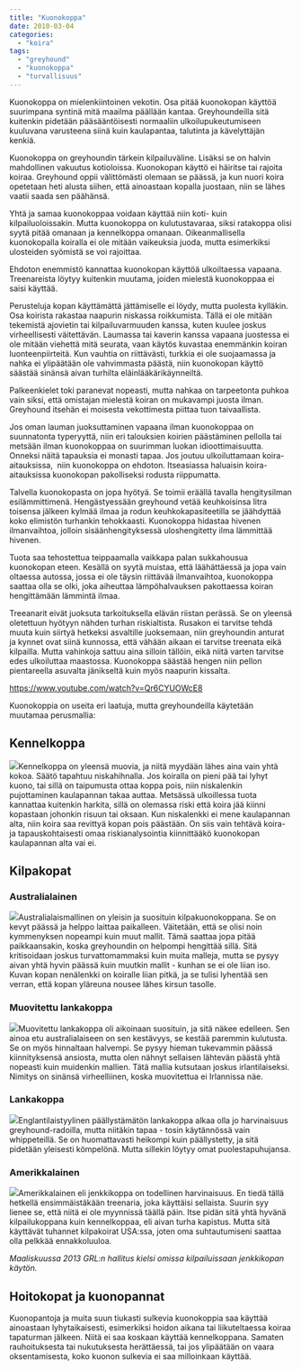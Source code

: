 ```yaml
---
title: "Kuonokoppa"
date: 2010-03-04
categories: 
  - "koira"
tags: 
  - "greyhound"
  - "kuonokoppa"
  - "turvallisuus"
---
```


Kuonokoppa on mielenkiintoinen vekotin. Osa pitää kuonokopan käyttöä suurimpana syntinä mitä maailma päällään kantaa. Greyhoundeilla sitä kuitenkin pidetään pääsääntöisesti normaaliin ulkoilupukeutumiseen kuuluvana varusteena siinä kuin kaulapantaa, talutinta ja kävelyttäjän kenkiä.

<!--more-->

Kuonokoppa on greyhoundin tärkein kilpailuväline. Lisäksi se on halvin mahdollinen vakuutus kotioloissa. Kuonokopan käyttö ei häiritse tai rajoita koiraa. Greyhound oppii välittömästi olemaan se päässä, ja kun nuori koira opetetaan heti alusta siihen, että ainoastaan kopalla juostaan, niin se lähes vaatii saada sen päähänsä.

Yhtä ja samaa kuonokoppaa voidaan käyttää niin koti- kuin kilpailuoloissakin. Mutta kuonokoppa on kulutustavaraa, siksi ratakoppa olisi syytä pitää omanaan ja kennelkoppa omanaan. Oikeanmallisella kuonokopalla koiralla ei ole mitään vaikeuksia juoda, mutta esimerkiksi ulosteiden syömistä se voi rajoittaa.

Ehdoton enemmistö kannattaa kuonokopan käyttöä ulkoiltaessa vapaana. Treenareista löytyy kuitenkin muutama, joiden mielestä kuonokoppaa ei saisi käyttää.

Perusteluja kopan käyttämättä jättämiselle ei löydy, mutta puolesta kylläkin. Osa koirista rakastaa naapurin niskassa roikkumista. Tällä ei ole mitään tekemistä ajovietin tai kilpailuvarmuuden kanssa, kuten kuulee joskus virheellisesti väitettävän. Laumassa tai kaverin kanssa vapaana juostessa ei ole mitään viehettä mitä seurata, vaan käytös kuvastaa enemmänkin koiran luonteenpiirteitä. Kun vauhtia on riittävästi, turkkia ei ole suojaamassa ja nahka ei ylipäätään ole vahvimmasta päästä, niin kuonokopan käyttö säästää sinänsä aivan turhilta eläinlääkärikäynneiltä.

Palkeenkielet toki paranevat nopeasti, mutta nahkaa on tarpeetonta puhkoa vain siksi, että omistajan mielestä koiran on mukavampi juosta ilman. Greyhound itsehän ei moisesta vekottimesta piittaa tuon taivaallista.

Jos oman lauman juoksuttaminen vapaana ilman kuonokoppaa on suunnatonta typeryyttä, niin eri talouksien koirien päästäminen pellolla tai metsään ilman kuonokoppaa on suurimman luokan idioottimaisuutta. Onneksi näitä tapauksia ei monasti tapaa. Jos joutuu ulkoiluttamaan koira-aitauksissa,  niin kuonokoppa on ehdoton. Itseasiassa haluaisin koira-aitauksissa kuonokopan pakolliseksi rodusta riippumatta.

Talvella kuonokopasta on jopa hyötyä. Se toimii eräällä tavalla hengitysilman esilämmittimenä. Hengästyessään greyhound vetää keuhkoisinsa litra toisensa jälkeen kylmää ilmaa ja rodun keuhkokapasiteetilla se jäähdyttää koko elimistön turhankin tehokkaasti. Kuonokoppa hidastaa hivenen ilmanvaihtoa, jolloin sisäänhengityksessä uloshengitetty ilma lämmittää hivenen.

Tuota saa tehostettua teippaamalla vaikkapa palan sukkahousua kuonokopan eteen. Kesällä on syytä muistaa, että läähättäessä ja jopa vain oltaessa autossa, jossa ei ole täysin riittävää ilmanvaihtoa, kuonokoppa saattaa olla se olki, joka aiheuttaa lämpöhalvauksen pakottaessa koiran hengittämään lämmintä ilmaa.

Treeanarit eivät juoksuta tarkoituksella elävän riistan perässä. Se on yleensä oletettuun hyötyyn nähden turhan riskialtista. Rusakon ei tarvitse tehdä muuta kuin siirtyä hetkeksi asvaltille juoksemaan, niin greyhoundin anturat ja kynnet ovat siinä kunnossa, että vähään aikaan ei tarvitse treenata eikä kilpailla. Mutta vahinkoja sattuu aina silloin tällöin, eikä niitä varten tarvitse edes ulkoiluttaa maastossa. Kuonokoppa säästää hengen niin pellon pientareella asuvalta jänikseltä kuin myös naapurin kissalta.

https://www.youtube.com/watch?v=Qr6CYUOWcE8

Kuonokoppia on useita eri laatuja, mutta greyhoundeilla käytetään muutamaa perusmallia:

## Kennelkoppa

![](images/Kennelkoppa-250x205.jpg)Kennelkoppa on yleensä muovia, ja niitä myydään lähes aina vain yhtä kokoa. Säätö tapahtuu niskahihnalla. Jos koiralla on pieni pää tai lyhyt kuono, tai sillä on taipumusta ottaa koppa pois, niin niskalenkin pujottaminen kaulapannan takaa auttaa. Metsässä ulkoillessa tuota kannattaa kuitenkin harkita, sillä on olemassa riski että koira jää kiinni kopastaan johonkin risuun tai oksaan. Kun niskalenkki ei mene kaulapannan alta, niin koira saa revittyä kopan pois päästään. On siis vain tehtävä koira- ja tapauskohtaisesti omaa riskianalysointia kiinnittääkö kuonokopan kaulapannan alta vai ei.

## Kilpakopat

### Australialainen

![](images/Aussikoppa-250x210.jpg)Australialaismallinen on yleisin ja suosituin kilpakuonokoppana. Se on kevyt päässä ja helppo laittaa paikalleen. Väitetään, että se olisi noin kymmenyksen nopeampi kuin muut mallit. Tämä saattaa jopa pitää paikkaansakin, koska greyhoundin on helpompi hengittää sillä. Sitä kritisoidaan joskus turvattomammaksi kuin muita malleja, mutta se pysyy aivan yhtä hyvin päässä kuin muutkin mallit - kunhan se ei ole liian iso. Kuvan kopan nenälenkki on koiralle liian pitkä, ja se tulisi lyhentää sen verran, että kopan yläreuna nousee lähes kirsun tasolle.

### Muovitettu lankakoppa

![](images/Muovitettu-250x188.jpg)Muovitettu lankakoppa oli aikoinaan suosituin, ja sitä näkee edelleen. Sen ainoa etu australialaiseen on sen kestävyys, se kestää paremmin kulutusta. Se on myös hinnaltaan halvempi. Se pysyy hieman tukevammin päässä kiinnityksensä ansiosta, mutta olen nähnyt sellaisen lähtevän päästä yhtä nopeasti kuin muidenkin mallien. Tätä mallia kutsutaan joskus irlantilaiseksi. Nimitys on sinänsä virheelliinen, koska muovitettua ei Irlannissa näe.

### Lankakoppa

![](images/Lankakoppa-196x250.jpg)Englantilaistyylinen päällystämätön lankakoppa alkaa olla jo harvinaisuus greyhound-radoilla, mutta niitäkin tapaa - tosin käytännössä vain whippeteillä. Se on huomattavasti heikompi kuin päällystetty, ja sitä pidetään yleisesti kömpelönä. Mutta sillekin löytyy omat puolestapuhujansa.

### Amerikkalainen

![](images/Jenkkikoppa-250x146.jpg)Amerikkalainen eli jenkkikoppa on todellinen harvinaisuus. En tiedä tällä hetkellä ensimmäistäkään treenaria, joka käyttäisi sellaista. Suurin syy lienee se, että niitä ei ole myynnissä täällä päin. Itse pidän sitä yhtä hyvänä kilpailukoppana kuin kennelkoppaa, eli aivan turha kapistus. Mutta sitä käyttävät tuhannet kilpakoirat USA:ssa, joten oma suhtautumiseni saattaa olla pelkkää ennakkoluuloa.

_Maaliskuussa 2013 GRL:n hallitus kielsi omissa kilpailuissaan jenkkikopan käytön._

## Hoitokopat ja kuonopannat

Kuonopantoja ja muita suun tiukasti sulkevia kuonokoppia saa käyttää ainoastaan lyhytaikaisesti, esimerkiksi hoidon aikana tai liikuteltaessa koiraa tapaturman jälkeen. Niitä ei saa koskaan käyttää kennelkoppana. Samaten rauhoituksesta tai nukutuksesta herättäessä, tai jos ylipäätään on vaara oksentamisesta, koko kuonon sulkevia ei saa milloinkaan käyttää.
